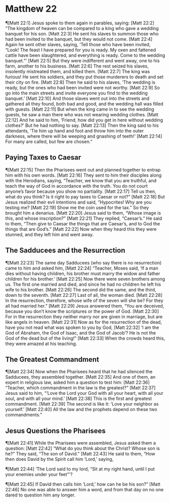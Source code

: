 # Matthew 22

¶[Matt 22:1] Jesus spoke to them again in parables, saying:
[Matt 22:2] “The kingdom of heaven can be compared to a king who gave a wedding banquet for his son.
[Matt 22:3] He sent his slaves to summon those who had been invited to the banquet, but they would not come.
[Matt 22:4] Again he sent other slaves, saying, ‘Tell those who have been invited, “Look! The feast I have prepared for you is ready. My oxen and fattened cattle have been slaughtered, and everything is ready. Come to the wedding banquet.”’
[Matt 22:5] But they were indifferent and went away, one to his farm, another to his business.
[Matt 22:6] The rest seized his slaves, insolently mistreated them, and killed them.
[Matt 22:7] The king was furious! He sent his soldiers, and they put those murderers to death and set their city on fire.
[Matt 22:8] Then he said to his slaves, ‘The wedding is ready, but the ones who had been invited were not worthy.
[Matt 22:9] So go into the main streets and invite everyone you find to the wedding banquet.’
[Matt 22:10] And those slaves went out into the streets and gathered all they found, both bad and good, and the wedding hall was filled with guests.
[Matt 22:11] But when the king came in to see the wedding guests, he saw a man there who was not wearing wedding clothes.
[Matt 22:12] And he said to him, ‘Friend, how did you get in here without wedding clothes?’ But he had nothing to say.
[Matt 22:13] Then the king said to his attendants, ‘Tie him up hand and foot and throw him into the outer darkness, where there will be weeping and gnashing of teeth!’
[Matt 22:14] For many are called, but few are chosen.”

## Paying Taxes to Caesar
¶[Matt 22:15] Then the Pharisees went out and planned together to entrap him with his own words.
[Matt 22:16] They sent to him their disciples along with the Herodians, saying, “Teacher, we know that you are truthful, and teach the way of God in accordance with the truth. You do not court anyone’s favor because you show no partiality.
[Matt 22:17] Tell us then, what do you think? Is it right to pay taxes to Caesar or not?”
[Matt 22:18] But Jesus realized their evil intentions and said, “Hypocrites! Why are you testing me?
[Matt 22:19] Show me the coin used for the tax.” So they brought him a denarius.
[Matt 22:20] Jesus said to them, “Whose image is this, and whose inscription?”
[Matt 22:21] They replied, “Caesar’s.” He said to them, “Then give to Caesar the things that are Caesar’s, and to God the things that are God’s.”
[Matt 22:22] Now when they heard this they were stunned, and they left him and went away.

## The Sadducees and the Resurrection
¶[Matt 22:23] The same day Sadducees (who say there is no resurrection) came to him and asked him,
[Matt 22:24] “Teacher, Moses said, ‘If a man dies without having children, his brother must marry the widow and father children for his brother.’
[Matt 22:25] Now there were seven brothers among us. The first one married and died, and since he had no children he left his wife to his brother.
[Matt 22:26] The second did the same, and the third, down to the seventh.
[Matt 22:27] Last of all, the woman died.
[Matt 22:28] In the resurrection, therefore, whose wife of the seven will she be? For they all had married her.”
[Matt 22:29] Jesus answered them, “You are deceived, because you don’t know the scriptures or the power of God.
[Matt 22:30] For in the resurrection they neither marry nor are given in marriage, but are like angels in heaven.
[Matt 22:31] Now as for the resurrection of the dead, have you not read what was spoken to you by God,
[Matt 22:32] ‘I am the God of Abraham, the God of Isaac, and the God of Jacob’? He is not the God of the dead but of the living!”
[Matt 22:33] When the crowds heard this, they were amazed at his teaching.

## The Greatest Commandment
¶[Matt 22:34] Now when the Pharisees heard that he had silenced the Sadducees, they assembled together.
[Matt 22:35] And one of them, an expert in religious law, asked him a question to test him:
[Matt 22:36] “Teacher, which commandment in the law is the greatest?”
[Matt 22:37] Jesus said to him, “‘Love the Lord your God with all your heart, with all your soul, and with all your mind.’
[Matt 22:38] This is the first and greatest commandment.
[Matt 22:39] The second is like it: ‘Love your neighbor as yourself.’
[Matt 22:40] All the law and the prophets depend on these two commandments.”

## Jesus Questions the Pharisees
¶[Matt 22:41] While the Pharisees were assembled, Jesus asked them a question:
[Matt 22:42] “What do you think about the Christ? Whose son is he?” They said, “The son of David.”
[Matt 22:43] He said to them, “How then does David by the Spirit call him ‘Lord,’ saying,

¶[Matt 22:44] ‘The Lord said to my lord, “Sit at my right hand, until I put your enemies under your feet”’?

¶[Matt 22:45] If David then calls him ‘Lord,’ how can he be his son?”
[Matt 22:46] No one was able to answer him a word, and from that day on no one dared to question him any longer.

